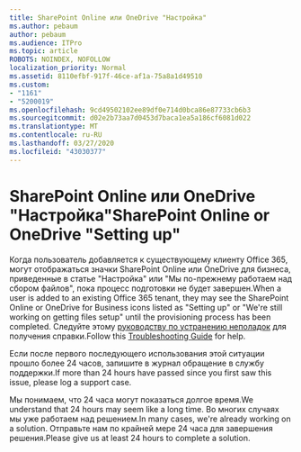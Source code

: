 ```yaml
---
title: SharePoint Online или OneDrive "Настройка"
ms.author: pebaum
author: pebaum
ms.audience: ITPro
ms.topic: article
ROBOTS: NOINDEX, NOFOLLOW
localization_priority: Normal
ms.assetid: 8110efbf-917f-46ce-af1a-75a8a1d49510
ms.custom:
- "1161"
- "5200019"
ms.openlocfilehash: 9cd49502102ee89df0e714d0bca86e87733cb6b3
ms.sourcegitcommit: d02e2b73aa7d0453d7baca1ea5a186cf6081d022
ms.translationtype: MT
ms.contentlocale: ru-RU
ms.lasthandoff: 03/27/2020
ms.locfileid: "43030377"
---
```

# <a name="sharepoint-online-or-onedrive-setting-up"></a><span data-ttu-id="57739-102">SharePoint Online или OneDrive "Настройка"</span><span class="sxs-lookup"><span data-stu-id="57739-102">SharePoint Online or OneDrive "Setting up"</span></span>

<span data-ttu-id="57739-103">Когда пользователь добавляется к существующему клиенту Office 365, могут отображаться значки SharePoint Online или OneDrive для бизнеса, приведенные в статье "Настройка" или "Мы по-прежнему работаем над сбором файлов", пока процесс подготовки не будет завершен.</span><span class="sxs-lookup"><span data-stu-id="57739-103">When a user is added to an existing Office 365 tenant, they may see the SharePoint Online or OneDrive for Business icons listed as "Setting up" or "We're still working on getting files setup" until the provisioning process has been completed.</span></span> <span data-ttu-id="57739-104">Следуйте этому [руководству по устранению неполадок](https://docs.microsoft.com/sharepoint/support/sites/troubleshooting-guide-for-sites-stopped-at-provisioning) для получения справки.</span><span class="sxs-lookup"><span data-stu-id="57739-104">Follow this [Troubleshooting Guide](https://docs.microsoft.com/sharepoint/support/sites/troubleshooting-guide-for-sites-stopped-at-provisioning) for help.</span></span>

<span data-ttu-id="57739-105">Если после первого последующего использования этой ситуации прошло более 24 часов, запишите в журнал обращение в службу поддержки.</span><span class="sxs-lookup"><span data-stu-id="57739-105">If more than 24 hours have passed since you first saw this issue, please log a support case.</span></span>

<span data-ttu-id="57739-106">Мы понимаем, что 24 часа могут показаться долгое время.</span><span class="sxs-lookup"><span data-stu-id="57739-106">We understand that 24 hours may seem like a long time.</span></span> <span data-ttu-id="57739-107">Во многих случаях мы уже работаем над решением.</span><span class="sxs-lookup"><span data-stu-id="57739-107">In many cases, we're already working on a solution.</span></span> <span data-ttu-id="57739-108">Отправьте нам по крайней мере 24 часа для завершения решения.</span><span class="sxs-lookup"><span data-stu-id="57739-108">Please give us at least 24 hours to complete a solution.</span></span>
